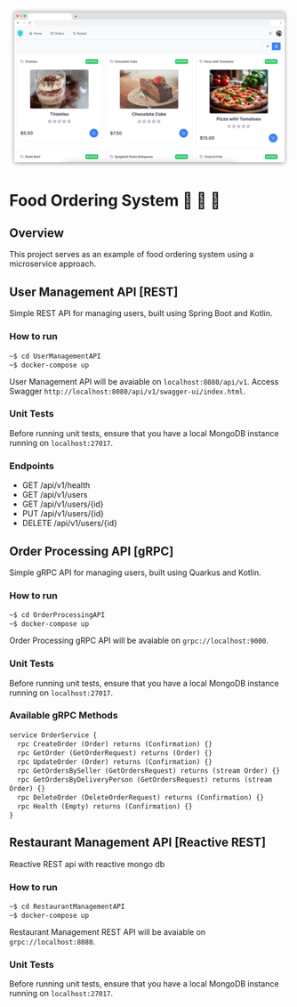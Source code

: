 <img alt="Header" src="Screenshots/home_page.png">

# Food Ordering System 📱 🚙 🍕

## Overview
This project serves as an example of food ordering system using a microservice approach.

## User Management API [REST]
Simple REST API for managing users, built using Spring Boot and Kotlin.

### How to run

```console
~$ cd UserManagementAPI
~$ docker-compose up
```

User Management API will be avaiable on ```localhost:8080/api/v1```. Access Swagger ```http://localhost:8080/api/v1/swagger-ui/index.html```.

### Unit Tests
Before running unit tests, ensure that you have a local MongoDB instance running on ```localhost:27017```.

### Endpoints
- GET /api/v1/health
- GET /api/v1/users
- GET /api/v1/users/{id}
- PUT /api/v1/users/{id}
- DELETE /api/v1/users/{id}

## Order Processing API [gRPC]
Simple gRPC API for managing users, built using Quarkus and Kotlin.

### How to run

```console
~$ cd OrderProcessingAPI
~$ docker-compose up
```

Order Processing gRPC API will be avaiable on ```grpc://localhost:9000```.

### Unit Tests
Before running unit tests, ensure that you have a local MongoDB instance running on ```localhost:27017```.

### Available gRPC Methods
```
service OrderService {
  rpc CreateOrder (Order) returns (Confirmation) {}
  rpc GetOrder (GetOrderRequest) returns (Order) {}
  rpc UpdateOrder (Order) returns (Confirmation) {}
  rpc GetOrdersBySeller (GetOrdersRequest) returns (stream Order) {}
  rpc GetOrdersByDeliveryPerson (GetOrdersRequest) returns (stream Order) {}
  rpc DeleteOrder (DeleteOrderRequest) returns (Confirmation) {}
  rpc Health (Empty) returns (Confirmation) {}
}
```

## Restaurant Management API [Reactive REST]
Reactive REST api with reactive mongo db

### How to run

```console
~$ cd RestaurantManagementAPI
~$ docker-compose up
```

Restaurant Management REST API will be avaiable on ```grpc://localhost:8080```.

### Unit Tests
Before running unit tests, ensure that you have a local MongoDB instance running on ```localhost:27017```.
